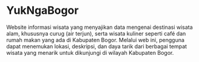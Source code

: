 # YukNgaBogor
Website informasi wisata yang menyajikan data mengenai destinasi wisata alam, khususnya curug (air terjun), serta wisata kuliner seperti café dan rumah makan yang ada di Kabupaten Bogor. Melalui web ini, pengguna dapat menemukan lokasi, deskripsi, dan daya tarik dari berbagai tempat wisata yang menarik untuk dikunjungi di wilayah Kabupaten Bogor.
